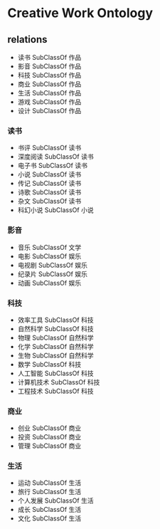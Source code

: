 Creative Work Ontology
========

## relations
- 读书 SubClassOf 作品
- 影音 SubClassOf 作品
- 科技 SubClassOf 作品
- 商业 SubClassOf 作品
- 生活 SubClassOf 作品
- 游戏 SubClassOf 作品
- 设计 SubClassOf 作品

### 读书
- 书评 SubClassOf 读书
- 深度阅读 SubClassOf 读书
- 电子书 SubClassOf 读书
- 小说 SubClassOf 读书
- 传记 SubClassOf 读书
- 诗歌 SubClassOf 读书
- 杂文 SubClassOf 读书
- 科幻小说 SubClassOf 小说

### 影音
- 音乐 SubClassOf 文学
- 电影 SubClassOf 娱乐
- 电视剧 SubClassOf 娱乐
- 纪录片 SubClassOf 娱乐
- 动画 SubClassOf 娱乐

### 科技
- 效率工具 SubClassOf 科技
- 自然科学 SubClassOf 科技
- 物理 SubClassOf 自然科学
- 化学 SubClassOf 自然科学
- 生物 SubClassOf 自然科学
- 数学 SubClassOf 科技
- 人工智能 SubClassOf 科技
- 计算机技术 SubClassOf 科技
- 工程技术 SubClassOf 科技

### 商业
- 创业 SubClassOf 商业
- 投资 SubClassOf 商业
- 管理 SubClassOf 商业

### 生活
- 运动 SubClassOf 生活
- 旅行 SubClassOf 生活
- 个人发展 SubClassOf 生活
- 成长 SubClassOf 生活
- 文化 SubClassOf 生活
